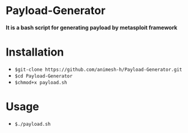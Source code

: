 # Payload-Generator
**It is a bash script for generating payload by metasploit framework**
# Installation
* `$git-clone https://github.com/animesh-h/Payload-Generator.git`
* `$cd Payload-Generator`
* `$chmod+x payload.sh`
# Usage
* `$./payload.sh`
